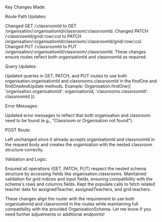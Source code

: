 <!-- router/Readme.md -->
Key Changes Made:

Route Path Updates:

Changed GET /:classroomId to GET /organisation/:organisationId/classroom/:classroomId.
Changed PATCH /:classroomId/grid/:row/:col to PATCH /organisation/:organisationId/classroom/:classroomId/grid/:row/:col.
Changed PUT /:classroomId to PUT /organisation/:organisationId/classroom/:classroomId.
These changes ensure routes reflect both organisationId and classroomId as required.


Query Updates:

Updated queries in GET, PATCH, and PUT routes to use both organisation.organisationId and classrooms.classroomId in the findOne and findOneAndUpdate methods.
Example: Organisation.findOne({ 'organisation.organisationId': organisationId, 'classrooms.classroomId': classroomId }).


Error Messages:

Updated error messages to reflect that both organisation and classroom need to be found (e.g., "Classroom or Organisation not found").


POST Route:

Left unchanged since it already accepts organisationId and classroomId in the request body and creates the organisation with the nested classroom structure correctly.


Validation and Logic:

Ensured all operations (GET, PATCH, PUT) respect the nested schema structure by accessing fields like organisation.classrooms.
Maintained validation for grid indices and input fields, ensuring compatibility with the schema's rows and columns fields.
Kept the populate calls to fetch related teacher data for assignedTeacher, assignedTeachers, and grid.teachers.



These changes align the router with the requirement to use both organisationId and classroomId in the routes while maintaining full compatibility with the provided OrganisationSchema. Let me know if you need further adjustments or additional endpoints!
